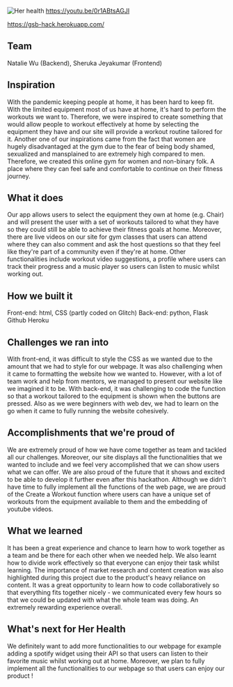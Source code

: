 ![Her health ](https://user-images.githubusercontent.com/81494714/127771767-3f3c923b-ca84-4208-9884-0a9c4eabea3b.jpg)
https://youtu.be/0r1ABtsAGJI

https://gsb-hack.herokuapp.com/

## Team 
Natalie Wu (Backend), Sheruka Jeyakumar (Frontend) 

## Inspiration
With the pandemic keeping people at home, it has been hard to keep fit. With the limited equipment most of us have at home, it's hard to perform the workouts we want to. Therefore, we were inspired to create something that would allow people to workout effectively at home by selecting the equipment they have and our site will provide a workout routine tailored for it. Another one of our inspirations came from the fact that women are hugely disadvantaged at the gym due to the fear of being body shamed, sexualized and mansplained to are extremely high compared to men. Therefore, we created this online gym for women and non-binary folk. A place where they can feel safe and comfortable to continue on their fitness journey.

## What it does
Our app allows users to select the equipment they own at home (e.g. Chair) and will present the user with a set of workouts tailored to what they have so they could still be able to achieve their fitness goals at home. Moreover, there are live videos on our site for gym classes that users can attend where they can also comment and ask the host questions so that they feel like they're part of a community even if they're at home. Other functionalities include workout video suggestions, a profile where users can track their progress and a music player so users can listen to music whilst working out.

## How we built it
Front-end: html, CSS (partly coded on Glitch) 
Back-end: python, Flask
Github
Heroku

## Challenges we ran into
With front-end, it was difficult to style the CSS as we wanted due to the amount that we had to style for our webpage. It was also challenging when it came to formatting the website how we wanted to. However, with a lot of team work and help from mentors, we managed to present our website like we imagined it to be. With back-end, it was challenging to code the function so that a workout tailored to the equipment is shown when the buttons are pressed. Also as we were beginners with web dev, we had to learn on the go when it came to fully running the website cohesively.

## Accomplishments that we're proud of
We are extremely proud of how we have come together as team and tackled all our challenges. Moreover, our site displays all the functionalities that we wanted to include and we feel very accomplished that we can show users what we can offer. We are also proud of the future that it shows and excited to be able to develop it further even after this hackathon. Although we didn't have time to fully implement all the functions of the web page, we are proud of the Create a Workout function where users can have a unique set of workouts from the equipment available to them and the embedding of youtube videos.

## What we learned
It has been a great experience and chance to learn how to work together as a team and be there for each other when we needed help. We also learnt how to divide work effectively so that everyone can enjoy their task whilst learning. The importance of market research and content creation was also highlighted during this project due to the product's heavy reliance on content. It was a great opportunity to learn how to code collaboratively so that everything fits together nicely - we communicated every few hours so that we could be updated with what the whole team was doing. An extremely rewarding experience overall. 

## What's next for Her Health
We definitely want to add more functionalities to our webpage for example adding a spotify widget using their API so that users can listen to their favorite music whilst working out at home. Moreover, we plan to fully implement all the functionalities to our webpage so that users can enjoy our product !

